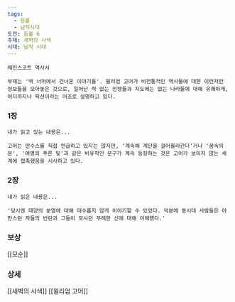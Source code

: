 ```yaml
---
tags:
  - 등불
  - 남작시대
도전: 등불 6
주제: 새벽의 사색
시대: 남작 시대
---
```




```
웨인스코트 역사서

부제는 '벽 너머에서 건너온 이야기들'. 윌리엄 고어가 비전통적인 역사들에 대한 이런저런 정보들을 모아놓은 것으로, 일어난 적 없는 전쟁들과 지도에는 없는 나라들에 대해 유쾌하게, 어디까지나 픽션이라는 어조로 설명하고 있다.
```
### 1장

```
내가 읽고 있는 내용은...

고어는 만수스를 직접 언급하고 있지는 않지만, '계속해 계단을 걸어올라간다'거나 '꿈속의 문', '여명의 푸른 빛'과 같은 비유적인 문구가 계속 등장하는 것은 고어가 보이지 않는 세계에 접촉했음을 시사하고 있다.
```
### 2장

```
내가 읽은 내용은...

'당시엔 태양의 분열에 대해 대수롭지 않게 이야기할 수 있었다. 덕분에 동시대 사람들은 야만스런 자들의 반란과 그들이 모시던 무례한 신에 대해 이해했다.'
```


### 보상

[[모순]]

### 상세

[[새벽의 사색]]
[[윌리엄 고어]]